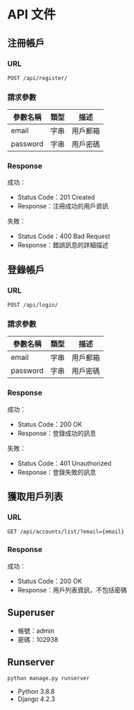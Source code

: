 # API 文件

## 注冊帳戶

### URL 
`POST /api/register/`


### 請求參數

| 參數名稱  | 類型   | 描述       |
| --------- | ------ | ---------- |
| email     | 字串   | 用戶郵箱   |
| password  | 字串   | 用戶密碼   |

### Response

成功：

- Status Code：201 Created
- Response：注冊成功的用戶資訊

失敗：

- Status Code：400 Bad Request
- Response：錯誤訊息的詳細描述

## 登錄帳戶

### URL 
`POST /api/login/`


### 請求參數

| 參數名稱  | 類型   | 描述       |
| --------- | ------ | ---------- |
| email     | 字串   | 用戶郵箱   |
| password  | 字串   | 用戶密碼   |

### Response

成功：

- Status Code：200 OK
- Response：登錄成功的訊息

失敗：

- Status Code：401 Unauthorized
- Response：登錄失敗的訊息

## 獲取用戶列表

### URL 
`GET /api/accounts/list/?email={email}`


### Response

成功：

- Status Code：200 OK
- Response：用戶列表資訊，不包括密碼

## Superuser

- 帳號：admin
- 密碼：102938
  
## Runserver
    python manage.py runserver
- Python 3.8.8
- Django 4.2.3
